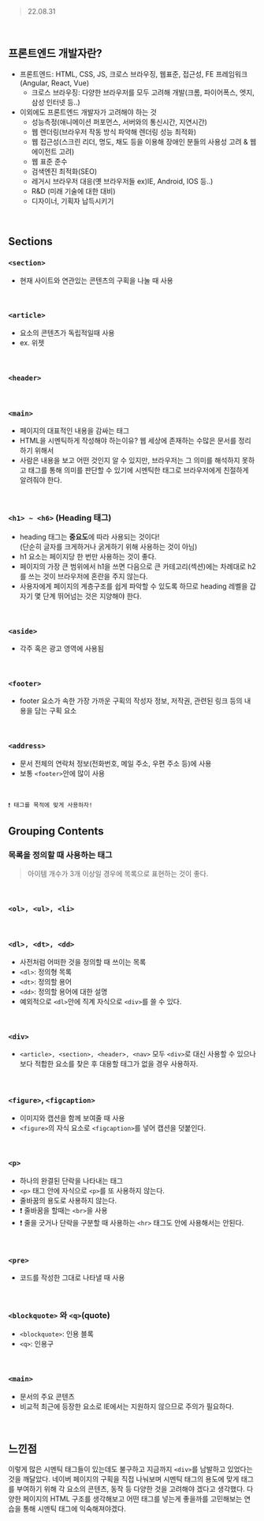 > 22.08.31

<br>

## 프론트엔드 개발자란?

- 프론트엔드: HTML, CSS, JS, 크로스 브라우징, 웹표준, 접근성, FE 프레임워크(Angular, React, Vue)
  - 크로스 브라우징: 다양한 브라우저를 모두 고려해 개발(크롬, 파이어폭스, 엣지, 삼성 인터넷 등..)
- 이외에도 프론트엔드 개발자가 고려해야 하는 것
  - 성능측정(애니메이션 퍼포먼스, 서버와의 통신시간, 지연시간)
  - 웹 렌더링(브라우저 작동 방식 파악해 렌더링 성능 최적화)
  - 웹 접근성(스크린 리더, 명도, 채도 등을 이용해 장애인 분들의 사용성 고려 & 웹 에이전트 고려)
  - 웹 표준 준수
  - 검색엔진 최적화(SEO)
  - 레거시 브라우저 대응(옛 브라우저들 ex)IE, Android, IOS 등..)
  - R&D (미래 기술에 대한 대비)
  - 디자이너, 기획자 납득시키기

<br>

## Sections

### `<section>`

- 현재 사이트와 연관있는 콘텐츠의 구획을 나눌 때 사용

<br>

### `<article>`

- 요소의 콘텐츠가 독립적일때 사용
- ex. 위젯

<br>

### `<header>`

<br>

### `<main>`

- 페이지의 대표적인 내용을 감싸는 태그
- HTML을 시멘틱하게 작성해야 하는이유? 웹 세상에 존재하는 수많은 문서를 정리하기 위해서
- 사람은 내용을 보고 어떤 것인지 알 수 있지만, 브라우저는 그 의미를 해석하지 못하고 태그를 통해 의미를 판단할 수 있기에 시멘틱한 태그로 브라우저에게 친절하게 알려줘야 한다.

<br>

### `<h1> ~ <h6>` (Heading 태그)

- heading 태그는 **중요도**에 따라 사용되는 것이다!<br>(단순히 글자를 크게하거나 굵게하기 위해 사용하는 것이 아님)
- h1 요소는 페이지당 한 번만 사용하는 것이 좋다.
- 페이지의 가장 큰 범위에서 h1을 쓰면 다음으로 큰 카테고리(섹션)에는 차례대로 h2를 쓰는 것이 브라우저에 혼란을 주지 않는다.
- 사용자에게 페이지의 계층구조를 쉽게 파악할 수 있도록 하므로 heading 레벨을 갑자기 몇 단계 뛰어넘는 것은 지양해야 한다.

<br>

### `<aside>`

- 각주 혹은 광고 영역에 사용됨

<br>

### `<footer>`

- footer 요소가 속한 가장 가까운 구획의 작성자 정보, 저작권, 관련된 링크 등의 내용을 담는 구획 요소

<br>

### `<address>`

- 문서 전체의 연락처 정보(전화번호, 메일 주소, 우편 주소 등)에 사용
- 보통 `<footer>`안에 많이 사용

<br>

```Text
❗️ 태그를 목적에 맞게 사용하자!
```

## Grouping Contents

### 목록을 정의할 때 사용하는 태그

> 아이템 개수가 3개 이상일 경우에 목록으로 표현하는 것이 좋다.

<br>

### `<ol>, <ul>, <li>`

<br>

### `<dl>, <dt>, <dd>`

- 사전처럼 어떠한 것을 정의할 때 쓰이는 목록
- `<dl>`: 정의형 목록
- `<dt>`: 정의할 용어
- `<dd>`: 정의할 용어에 대한 설명
- 예외적으로 `<dl>`안에 직계 자식으로 `<div>`를 쓸 수 있다.

<br>

### `<div>`

- `<article>, <section>, <header>, <nav>` 모두 `<div>`로 대신 사용할 수 있으나 보다 적합한 요소를 찾은 후 대용할 태그가 없을 경우 사용하자.

<br>

### `<figure>`, `<figcaption>`

- 이미지와 캡션을 함께 보여줄 때 사용
- `<figure>`의 자식 요소로 `<figcaption>`를 넣어 캡션을 덧붙인다.

<br>

### `<p>`

- 하나의 완결된 단락을 나타내는 태그
- `<p>` 태그 안에 자식으로 `<p>`를 또 사용하지 않는다.
- 줄바꿈의 용도로 사용하지 않는다.
- ❗️ 줄바꿈을 할때는 `<br>`을 사용
- ❗️ 줄을 긋거나 단락을 구분할 때 사용하는 `<hr>` 태그도 안에 사용해서는 안된다.

<br>

### `<pre>`

- 코드를 작성한 그대로 나타낼 때 사용

<br>

### `<blockquote>` 와 `<q>`(quote)

- `<blockquote>`: 인용 블록
- `<q>`: 인용구

<br>

### `<main>`

- 문서의 주요 콘텐츠
- 비교적 최근에 등장한 요소로 IE에서는 지원하지 않으므로 주의가 필요하다.

<br>

## 느낀점

이렇게 많은 시멘틱 태그들이 있는데도 불구하고 지금까지 `<div>`를 남발하고 있었다는 것을 깨달았다. 네이버 페이지의 구획을 직접 나눠보며 시멘틱 태그의 용도에 맞게 태그를 부여하기 위해 각 요소의 콘텐츠, 동작 등 다양한 것을 고려해야 겠다고 생각했다. 다양한 페이지의 HTML 구조를 생각해보고 어떤 태그를 넣는게 좋을까를 고민해보는 연습을 통해 시멘틱 태그에 익숙해져야겠다.
